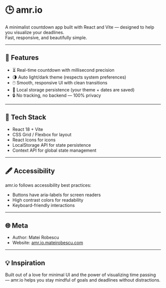 # 🕒 amr.io

A minimalist countdown app built with React and Vite — designed to help you visualize your deadlines.  
Fast, responsive, and beautifully simple.

---

## 🚀 Features

- ⏳ Real-time countdown with millisecond precision
- 🌗 Auto light/dark theme (respects system preferences)
- 🖱️ Smooth, responsive UI with clean transitions
- 💾 Local storage persistence (your theme + dates are saved)
- 🔒 No tracking, no backend — 100% privacy

---

## 🧩 Tech Stack

- React 18 + Vite
- CSS Grid / Flexbox for layout
- React Icons for icons
- LocalStorage API for state persistence
- Context API for global state management

---

## 🖋️ Accessibility

amr.io follows accessibility best practices:

- Buttons have aria-labels for screen readers
- High contrast colors for readability
- Keyboard-friendly interactions

---

## 🌐 Meta

- Author: Matei Robescu
- Website: [amr.io.mateirobescu.com](https://amr.io.mateirobescu.com)

---

## 💡 Inspiration

Built out of a love for minimal UI and the power of visualizing time passing — amr.io helps you stay mindful of goals and deadlines without distractions.
